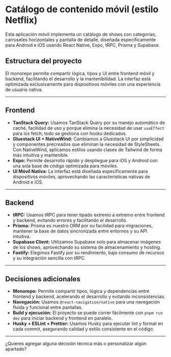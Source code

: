 # Catálogo de contenido móvil (estilo Netflix)

Esta aplicación móvil implementa un catálogo de shows con categorías, carruseles
horizontales y pantalla de detalle, diseñada específicamente para Android e iOS
usando React Native, Expo, tRPC, Prisma y Supabase.

## Estructura del proyecto

El monorepo permite compartir lógica, tipos y UI entre frontend móvil y backend,
facilitando el desarrollo y la mantenibilidad. La interfaz está optimizada
exclusivamente para dispositivos móviles con una experiencia de usuario nativa.

---

## Frontend

- **TanStack Query:** Usamos TanStack Query por su manejo automático de caché,
  facilidad de uso y porque elimina la necesidad de usar `useEffect` para los
  fetch; todo se gestiona con hooks dedicados.
- **Gluestack UI + NativeWind:** Cambiamos a Gluestack UI por simplicidad y
  componentes precreados que eliminan la necesidad de StyleSheets. Con
  NativeWind, aplicamos estilos usando clases de Tailwind de forma más intuitiva
  y mantenible.
- **Expo:** Permite desarrollo rápido y despliegue para iOS y Android con una
  sola base de código optimizada para móviles.
- **UI Móvil Nativa:** La interfaz está diseñada específicamente para
  dispositivos móviles, aprovechando las características nativas de Android e
  iOS.

---

## Backend

- **tRPC:** Usamos tRPC para tener tipado extremo a extremo entre frontend y
  backend, evitando errores y facilitando el desarrollo.
- **Prisma:** Prisma es nuestro ORM por su facilidad para migraciones, mantener
  la base de datos sincronizada entre entornos y su API intuitiva.
- **Supabase Client:** Utilizamos Supabase solo para almacenar imágenes de los
  shows, aprovechando su sistema de almacenamiento y hosting.
- **Fastify:** Elegimos Fastify por su rendimiento, bajo consumo de recursos y
  su integración sencilla con tRPC.

---

## Decisiones adicionales

- **Monorepo:** Permite compartir tipos, lógica y dependencias entre frontend y
  backend, acelerando el desarrollo y evitando inconsistencias.
- **Navegación:** Usamos `@react-navigation/native` para una navegación fluida y
  funcional entre pantallas.
- **Build y ejecución:** El proyecto se puede correr fácilmente con
  `pnpm run dev` para iniciar backend y frontend en paralelo.
- **Husky + ESLint + Prettier:** Usamos Husky para ejecutar lint y format en
  cada commit, asegurando calidad y estilo consistente en el código.

---

¿Quieres agregar alguna decisión técnica más o personalizar algún apartado?
